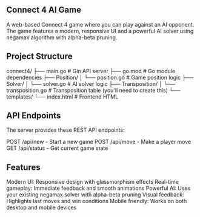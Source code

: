 ## Connect 4 AI Game
A web-based Connect 4 game where you can play against an AI opponent. The game features a modern, responsive UI and a powerful AI solver using negamax algorithm with alpha-beta pruning.
## Project Structure
connect4/
├── main.go                 # Gin API server
├── go.mod                  # Go module dependencies
├── Position/
│   └── position.go         # Game position logic
├── Solver/
│   └── solver.go           # AI solver logic
├── Transposition/
│   └── transposition.go    # Transposition table (you'll need to create this)
└── templates/
    └── index.html          # Frontend HTML

## API Endpoints
The server provides these REST API endpoints:

POST /api/new - Start a new game
POST /api/move - Make a player move
GET /api/status - Get current game state 


## Features

Modern UI: Responsive design with glassmorphism effects
Real-time gameplay: Immediate feedback and smooth animations
Powerful AI: Uses your existing negamax solver with alpha-beta pruning
Visual feedback: Highlights last moves and win conditions
Mobile friendly: Works on both desktop and mobile devices


